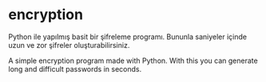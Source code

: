 # encryption

Python ile yapılmış basit bir şifreleme programı. 
Bununla saniyeler içinde uzun ve zor şifreler oluşturabilirsiniz.

A simple encryption program made with Python.
With this you can generate long and difficult passwords in seconds.
